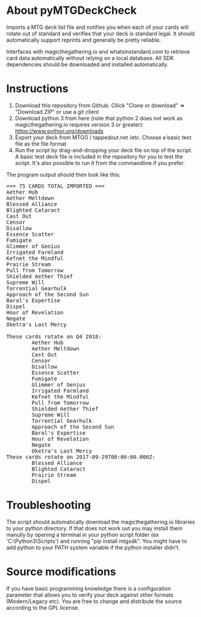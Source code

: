 # About pyMTGDeckCheck
Imports a MTG deck list file and notifies you when each of your cards will rotate out of standard and verifies that your deck is standard legal. It should automatically support reprints and generally be pretty reliable.

Interfaces with magicthegathering.io and whatsinstandard.com to retrieve card data automatically without relying on a local database. All SDK dependencies should be downloaded and installed automatically.

# Instructions #
1. Download this repository from Github. Cllick "Clone or download" => "Download ZIP" or use a git client
2. Download python 3 from here (note that python 2 does not work as magicthegathering.io requires version 3 or greater): 
https://www.python.org/downloads
3. Export your deck from MTGO / tappedout.net /etc. Choose a basic text file as the file format
4. Run the script by drag-and-dropping your deck file on top of the script. A basic test deck file is included in the repository for you to test the script. It's also possible to run it from the commandline if you prefer.

The program output should then look like this:

<pre>
=== 75 CARDS TOTAL IMPORTED ===
Aether Hub
Aether Meltdown
Blessed Alliance
Blighted Cataract
Cast Out
Censor
Disallow
Essence Scatter
Fumigate
Glimmer of Genius
Irrigated Farmland
Kefnet the Mindful
Prairie Stream
Pull from Tomorrow
Shielded Aether Thief
Supreme Will
Torrential Gearhulk
Approach of the Second Sun
Baral's Expertise
Dispel
Hour of Revelation
Negate
Oketra's Last Mercy

These cards rotate on Q4 2018:
        Aether Hub
        Aether Meltdown
        Cast Out
        Censor
        Disallow
        Essence Scatter
        Fumigate
        Glimmer of Genius
        Irrigated Farmland
        Kefnet the Mindful
        Pull from Tomorrow
        Shielded Aether Thief
        Supreme Will
        Torrential Gearhulk
        Approach of the Second Sun
        Baral's Expertise
        Hour of Revelation
        Negate
        Oketra's Last Mercy
These cards rotate on 2017-09-29T00:00:00.000Z:
        Blessed Alliance
        Blighted Cataract
        Prairie Stream
        Dispel
</pre>

# Troubleshooting #
The script should automatically download the magicthegathering.io libraries to your python directory. If that does not work out you may install them manully by opening a terminal in your python script folder (ex 'C:\Python3\Scripts') and running "pip install mtgsdk". You might have to add python to your PATH system variable if the python installer didn't.

# Source modifications #
If you have basic programming knowledge there is a configuration parameter that allows you to verify your deck against other formats (Modern/Legacy etc). You are free to change and distribute the source according to the GPL license.
